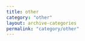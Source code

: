 ```yaml
---
title: other
category: "other"
layout: archive-categories
permalink: "category/other"
---
```

